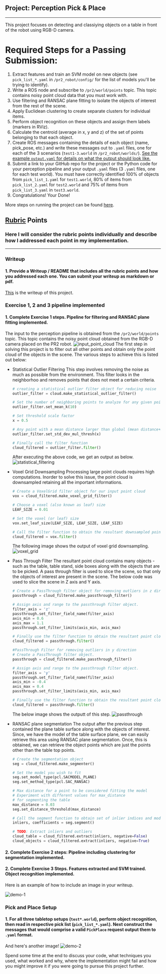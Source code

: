 ## Project: Perception Pick & Place
---
This project focuses on detecting and classiying objects on a table in front of the robot using RGB-D camera.

# Required Steps for a Passing Submission:
1. Extract features and train an SVM model on new objects (see `pick_list_*.yaml` in `/pr2_robot/config/` for the list of models you'll be trying to identify). 
2. Write a ROS node and subscribe to `/pr2/world/points` topic. This topic contains noisy point cloud data that you must work with.
3. Use filtering and RANSAC plane fitting to isolate the objects of interest from the rest of the scene.
4. Apply Euclidean clustering to create separate clusters for individual items.
5. Perform object recognition on these objects and assign them labels (markers in RViz).
6. Calculate the centroid (average in x, y and z) of the set of points belonging to that each object.
7. Create ROS messages containing the details of each object (name, pick_pose, etc.) and write these messages out to `.yaml` files, one for each of the 3 scenarios (`test1-3.world` in `/pr2_robot/worlds/`).  [See the example `output.yaml` for details on what the output should look like.](https://github.com/udacity/RoboND-Perception-Project/blob/master/pr2_robot/config/output.yaml)  
8. Submit a link to your GitHub repo for the project or the Python code for your perception pipeline and your output `.yaml` files (3 `.yaml` files, one for each test world).  You must have correctly identified 100% of objects from `pick_list_1.yaml` for `test1.world`, 80% of items from `pick_list_2.yaml` for `test2.world` and 75% of items from `pick_list_3.yaml` in `test3.world`.
9. Congratulations!  Your Done!

More steps on running the project can be found [here](Project_setup.md).

## [Rubric](https://review.udacity.com/#!/rubrics/1067/view) Points
### Here I will consider the rubric points individually and describe how I addressed each point in my implementation.  

---
### Writeup

#### 1. Provide a Writeup / README that includes all the rubric points and how you addressed each one.  You can submit your writeup as markdown or pdf.  
[This](README.md) is the writeup of this project.

### Exercise 1, 2 and 3 pipeline implemented
#### 1. Complete Exercise 1 steps. Pipeline for filtering and RANSAC plane fitting implemented.
The input to the perception pipeline is obtained from the `/pr2/world/points` topic. This topic contains the noisy point cloud obtained from the RGB-D camera placed on the PR2 robot.
![input_point_cloud](./misc_images/input.png)
The first step in solving this project is to filter out all other points and obtain only the point cloud of the objects in the scene.
The various steps to achieve this is listed out below:
- Statistical Outlier Filtering
This step involves removing the noise as much as possible from the environment. This filter looks in the neighborhoo and removes points that does not meet a certain criteria.
    ```py
    # creating a statistical outlier filter object for reducing noise
    outlier_filter = cloud.make_statistical_outlier_filter()
    
    # Set the number of neighboring points to analyze for any given point
    outlier_filter.set_mean_k(10)
    
    # Set threshold scale factor
    x = 0.5
    
    # Any point with a mean distance larger than global (mean distance+x*std_dev) will be considered outlier
    outlier_filter.set_std_dev_mul_thresh(x)
    
    # Finally call the filter function
    cloud_filtered = outlier_filter.filter()
    ```
    After executing the above code, we get an output as below.
    ![statistical_filtering](./misc_images/sf.png)

- Voxel Grid Downsampling
Processing large point clouds requires high computations. Inorder to solve this issue, the point cloud is downsampled retaining all the important informations.
    ```py
    # Create a VoxelGrid filter object for our input point cloud
    vox = cloud_filtered.make_voxel_grid_filter()

    # Choose a voxel (also known as leaf) size
    LEAF_SIZE = 0.01   

    # Set the voxel (or leaf) size  
    vox.set_leaf_size(LEAF_SIZE, LEAF_SIZE, LEAF_SIZE)

    # Call the filter function to obtain the resultant downsampled point cloud
    cloud_filtered = vox.filter()
    ```
    The following image shows the output of voxel grid downsampling.
    ![voxel_grid](voxel_grid.png)
    
- Pass Through Filter
The resultant point cloud contains many objects - such as the table, table stand, side boxes along with the objects that are to be picked. A pass through filter is used to slice the scene, so that only the objects of interest are present in the scene. The below code was used to slice the scene in Z axis and Y axis.

    ```py
    # Create a PassThrough filter object for removing outliers in z direction
    passthrough = cloud_filtered.make_passthrough_filter()

    # Assign axis and range to the passthrough filter object.
    filter_axis = 'z'
    passthrough.set_filter_field_name(filter_axis)
    axis_min = 0.6
    axis_max = 1.1
    passthrough.set_filter_limits(axis_min, axis_max)

    # Finally use the filter function to obtain the resultant point cloud. 
    cloud_filtered = passthrough.filter()

    #PassThrough Filter for removing outliers in y direction
    # Create a PassThrough filter object.
    passthrough = cloud_filtered.make_passthrough_filter()

    # Assign axis and range to the passthrough filter object.
    filter_axis = 'y'
    passthrough.set_filter_field_name(filter_axis)
    axis_min = -0.4
    axis_max = 0.4
    passthrough.set_filter_limits(axis_min, axis_max)

    # Finally use the filter function to obtain the resultant point cloud. 
    cloud_filtered = passthrough.filter()
    ```
    
    The below image shows the outputt of this step.
    ![passthrough](pass_filter.png)
    
- RANSAC plane segmentation
The output after the previous step contained the plane table surface along with the objects of interest. Since, we have the model of the table surface plane, we can easily retrieve this area using RANSAC plane segmentation. Once, this is obtained, we can retrieve the object points which are just the points other than the table top points.

    ```py
    # Create the segmentation object
    seg = cloud_filtered.make_segmenter()

    # Set the model you wish to fit 
    seg.set_model_type(pcl.SACMODEL_PLANE)
    seg.set_method_type(pcl.SAC_RANSAC)

    # Max distance for a point to be considered fitting the model
    # Experiment with different values for max_distance 
    # for segmenting the table
    max_distance = 0.03
    seg.set_distance_threshold(max_distance)

    # Call the segment function to obtain set of inlier indices and model coefficients
    inliers, coefficients = seg.segment()

    # TODO: Extract inliers and outliers
    cloud_table = cloud_filtered.extract(inliers, negative=False)
    cloud_objects = cloud_filtered.extract(inliers, negative=True)
    ```
#### 2. Complete Exercise 2 steps: Pipeline including clustering for segmentation implemented.  

#### 2. Complete Exercise 3 Steps.  Features extracted and SVM trained.  Object recognition implemented.
Here is an example of how to include an image in your writeup.

![demo-1](https://user-images.githubusercontent.com/20687560/28748231-46b5b912-7467-11e7-8778-3095172b7b19.png)

### Pick and Place Setup

#### 1. For all three tabletop setups (`test*.world`), perform object recognition, then read in respective pick list (`pick_list_*.yaml`). Next construct the messages that would comprise a valid `PickPlace` request output them to `.yaml` format.

And here's another image! 
![demo-2](https://user-images.githubusercontent.com/20687560/28748286-9f65680e-7468-11e7-83dc-f1a32380b89c.png)

Spend some time at the end to discuss your code, what techniques you used, what worked and why, where the implementation might fail and how you might improve it if you were going to pursue this project further.  


